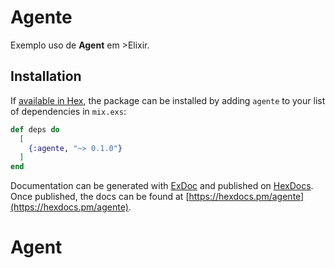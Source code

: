 # Agente

Exemplo uso de **Agent** em >Elixir.

## Installation

If [available in Hex](https://hex.pm/docs/publish), the package can be installed
by adding `agente` to your list of dependencies in `mix.exs`:

```elixir
def deps do
  [
    {:agente, "~> 0.1.0"}
  ]
end
```

Documentation can be generated with [ExDoc](https://github.com/elixir-lang/ex_doc)
and published on [HexDocs](https://hexdocs.pm). Once published, the docs can
be found at [https://hexdocs.pm/agente](https://hexdocs.pm/agente).

# Agent
